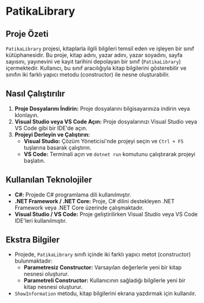 # PatikaLibrary

## Proje Özeti
`PatikaLibrary` projesi, kitaplarla ilgili bilgileri temsil eden ve işleyen bir sınıf kütüphanesidir. Bu proje, kitap adını, yazar adını, yazar soyadını, sayfa sayısını, yayınevini ve kayıt tarihini depolayan bir sınıf (`PatikaLibrary`) içermektedir. Kullanıcı, bu sınıf aracılığıyla kitap bilgilerini gösterebilir ve sınıfın iki farklı yapıcı metodu (constructor) ile nesne oluşturabilir.

## Nasıl Çalıştırılır
1. **Proje Dosyalarını İndirin:** Proje dosyalarını bilgisayarınıza indirin veya klonlayın.
2. **Visual Studio veya VS Code Açın:** Proje dosyalarınızı Visual Studio veya VS Code gibi bir IDE'de açın.
3. **Projeyi Derleyin ve Çalıştırın:**
   - **Visual Studio:** Çözüm Yöneticisi'nde projeyi seçin ve `Ctrl + F5` tuşlarına basarak çalıştırın.
   - **VS Code:** Terminali açın ve `dotnet run` komutunu çalıştırarak projeyi başlatın.

## Kullanılan Teknolojiler
- **C#:** Projede C# programlama dili kullanılmıştır.
- **.NET Framework / .NET Core:** Proje, C# dilini destekleyen .NET Framework veya .NET Core üzerinde çalışmaktadır.
- **Visual Studio / VS Code:** Proje geliştirilirken Visual Studio veya VS Code IDE'leri kullanılmıştır.

## Ekstra Bilgiler
- Projede, `PatikaLibrary` sınıfı içinde iki farklı yapıcı metot (constructor) bulunmaktadır:
  - **Parametresiz Constructor:** Varsayılan değerlerle yeni bir kitap nesnesi oluşturur.
  - **Parametreli Constructor:** Kullanıcının sağladığı bilgilerle yeni bir kitap nesnesi oluşturur.
- `ShowInformation` metodu, kitap bilgilerini ekrana yazdırmak için kullanılır.
